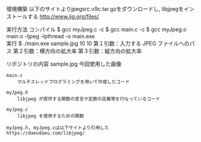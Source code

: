 環境構築
     以下のサイトよりjpegsrc.v9c.tar.gzをダウンロードし, libjpegをインストールする
     http://www.ijg.org/files/


実行方法
    コンパイル
        $ gcc myJpeg.c -c
        $ gcc main.c -c
        $ gcc myJpeg.o main.o -ljpeg -lpthread -o main.exe  
    実行
        $ ./main.exe sample.jpg 10 10
            第１引数：入力する JPEG ファイルへのパス
            第２引数：横方向の拡大率
            第３引数：縦方向の拡大率


リポジトリの内容
    sample.jpg
        今回使用した画像

    main.c
        マルチスレッドプログラミングを用いて作成したコード

    myJpeg.h
        libjpeg が提供する関数の宣言や定数の定義等を行なっているコード

    myJpeg.c
        libjpeg を使用するための関数

    myJpeg.h, myJpeg.cは以下サイトより引用した
    https://daeudaeu.com/libjpeg/